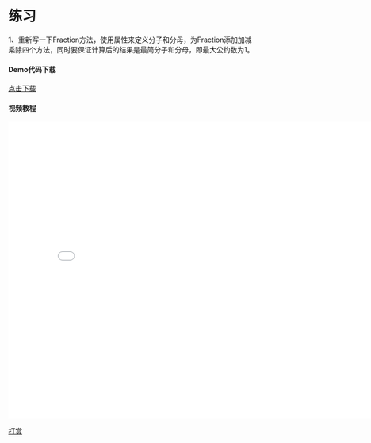 # 练习

1、重新写一下Fraction方法，使用属性来定义分子和分母，为Fraction添加加减乘除四个方法，同时要保证计算后的结果是最简分子和分母，即最大公约数为1。


#### Demo代码下载
 [点击下载](http://objective-c.codebook.cf/chapter5/OC_Class_exercise.zip)

 #### 视频教程
<iframe src="//player.bilibili.com/player.html?aid=500462516&bvid=BV1KK41137kR&cid=260855161&page=1" scrolling="no" border="0" frameborder="no" framespacing="0" allowfullscreen="true" width="800" height="600"> </iframe>

[打赏](../include/donate.md ':include')
